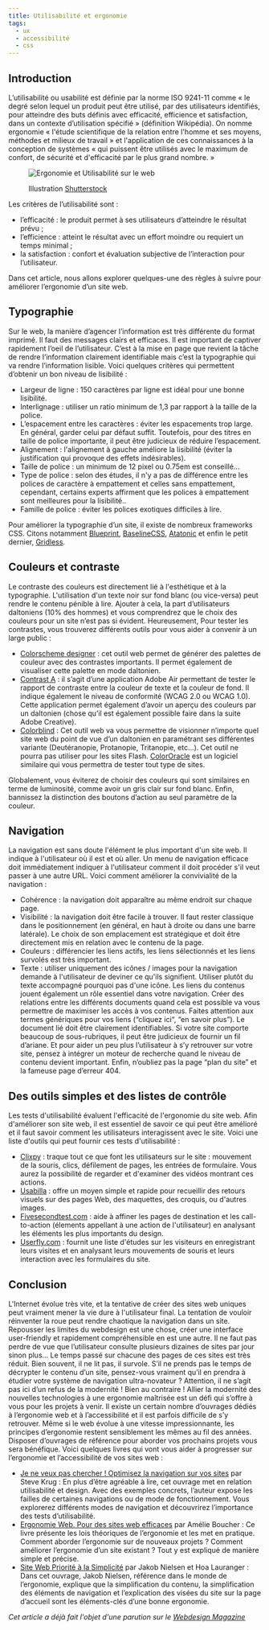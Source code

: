 ```yaml
---
title: Utilisabilité et ergonomie
tags:
  - ux
  - accessibilité
  - css
---
```

## Introduction

L’utilisabilité ou usabilité est définie par la norme ISO 9241-11 comme « le degré selon lequel un produit peut être utilisé, par des utilisateurs identifiés, pour atteindre des buts définis avec efficacité, efficience et satisfaction, dans un contexte d’utilisation spécifié » (définition Wikipédia).
On nomme ergonomie « l'étude scientifique de la relation entre l'homme et ses moyens, méthodes et milieux de travail » et l'application de ces connaissances à la conception de systèmes « qui puissent être utilisés avec le maximum de confort, de sécurité et d'efficacité par le plus grand nombre. »

<figure class="large">

  ![Ergonomie et Utilisabilité sur le web](http://clearideaz.com/assets/articles/utilisabilite-ergonomie/usability.png)
  <figcaption>Illustration <a href="http://www.shutterstock.com/">Shutterstock</a></figcaption>
  
</figure>
 
Les critères de l’utilisabilité sont :

- l’efficacité : le produit permet à ses utilisateurs d’atteindre le résultat prévu ;
- l’efficience : atteint le résultat avec un effort moindre ou requiert un temps minimal ;
- la satisfaction : confort et évaluation subjective de l’interaction pour l’utilisateur.

Dans cet article, nous allons explorer quelques-une des règles à suivre pour améliorer l’ergonomie d’un site web.

<!--more-->

## Typographie

Sur le web, la manière d’agencer l’information est très différente du format imprimé. Il faut des messages clairs et efficaces. Il est important de captiver rapidement l’oeil de l’utilisateur. C’est à la mise en page que revient la tâche de rendre l’information clairement identifiable mais c’est la typographie qui va rendre l’information lisible. Voici quelques critères qui permettent d’obtenir un bon niveau de lisibilité :

- Largeur de ligne : 150 caractères par ligne est idéal pour une bonne lisibilité.
- Interlignage : utiliser un ratio minimum de 1,3 par rapport à la taille de la police.
- L’espacement entre les caractères : éviter les espacements trop large. En général, garder celui par défaut suffit. Toutefois, pour des titres en taille de police importante, il peut être judicieux de réduire l’espacement.
- Alignement : l'alignement à gauche améliore la lisibilité (éviter la justification qui provoque des effets indésirables).
- Taille de police : un minimum de 12 pixel ou 0.75em est conseillé...
- Type de police : selon des études, il n'y a pas de différence entre les polices de caractère à empattement et celles sans empattement, cependant, certains experts affirment que les polices à empattement sont meilleures pour la lisibilité..
- Famille de police : éviter les polices exotiques difficiles à lire.
 
Pour améliorer la typographie d’un site, il existe de nombreux frameworks CSS. Citons notamment [Blueprint](http://www.blueprintcss.org/), [BaselineCSS](http://baselinecss.com/), [Atatonic](http://atatonic.timbenniks.nl/) et enfin le petit dernier, [Gridless](http://thatcoolguy.github.com/gridless-boilerplate/).

## Couleurs et contraste

Le contraste des couleurs est directement lié à l'esthétique et à la typographie. L'utilisation d'un texte noir sur fond blanc (ou vice-versa) peut rendre le contenu pénible à lire.
Ajouter à cela, la part d’utilisateurs daltoniens (10% des hommes) et vous comprendrez que le choix des couleurs pour un site n’est pas si évident.
Heureusement, Pour tester les contrastes, vous trouverez différents outils pour vous aider à convenir à un large public :

- [Colorscheme designer](http://colorschemedesigner.com/) : cet outil web permet de générer des palettes de couleur avec des contrastes importants. Il permet également de visualiser cette palette en mode daltonien.
- [Contrast A](http://adobe.com/cfusion/marketplace/index.cfm?event=marketplace.offering&offeringid=10763) : il s’agit d’une application Adobe Air permettant de tester le rapport de contraste entre la couleur de texte et la couleur de fond. Il indique également le niveau de conformité (WCAG 2.0 ou WCAG 1.0). Cette application permet également d’avoir un aperçu des couleurs par un daltonien (chose qu’il est également possible faire dans la suite Adobe Creative).
- [Colorblind](http://colorfilter.wickline.org/) : Cet outil web va vous permettre de visionner n’importe quel site web du point de vue d’un daltonien en paramétrant ses différentes variante (Deutéranopie, Protanopie, Tritanopie, etc...). Cet outil ne pourra pas utiliser pour les sites Flash. [ColorOracle](http://colororacle.cartography.ch/) est un logiciel similaire qui vous permettra de tester tout type de sites.
 
Globalement, vous éviterez de choisir des couleurs qui sont similaires en terme de luminosité, comme avoir un gris clair sur fond blanc.
Enfin, bannissez la distinction des boutons d’action au seul paramètre de la couleur.

## Navigation

La navigation est sans doute l'élément le plus important d'un site web. Il indique à l'utilisateur où il est et où aller. Un menu de navigation efficace doit immédiatement indiquer à l'utilisateur comment il doit procéder s'il veut passer à une autre URL.
Voici comment améliorer la convivialité de la navigation :

- Cohérence : la navigation doit apparaître au même endroit sur ​​chaque page.
- Visibilité : la navigation doit être facile à trouver. Il faut rester classique dans le positionnement (en général, en haut à droite ou dans une barre latérale). Le choix de son emplacement est stratégique et doit être directement mis en relation avec le contenu de la page.
- Couleurs : différencier les liens actifs, les liens sélectionnés et les liens survolés est très important.
- Texte : utiliser uniquement des icônes / images pour la navigation demande à l'utilisateur de deviner ce qu'ils signifient. Utiliser plutôt du texte accompagné pourquoi pas d'une icône.
Les liens du contenus jouent également un rôle essentiel dans votre navigation. Créer des relations entre les différents documents quand cela est possible va vous permettre de maximiser les accès à vos contenus.
Faites attention aux termes génériques pour vos liens (“cliquez ici“, “en savoir plus”). Le document lié doit être clairement identifiables.
Si votre site comporte beaucoup de sous-rubriques, il peut être judicieux de fournir un fil d’ariane.
Et pour aider un peu plus l’utilisateur à s’y retrouver sur votre site, pensez à intégrer un moteur de recherche quand le niveau de contenu devient important.
Enfin, n’oubliez pas la page “plan du site” et la fameuse page d’erreur 404.

## Des outils simples et des listes de contrôle

Les tests d'utilisabilité évaluent l'efficacité de l'ergonomie du site web.
Afin d'améliorer son site web, il est essentiel de savoir ce qui peut être amélioré et il faut savoir comment les utilisateurs interagissent avec le site.
Voici une liste d'outils qui peut fournir ces tests d'utilisabilité :

- [Clixpy](http://clixpy.com/) : traque tout ce que font les utilisateurs sur le site : mouvement de la souris, clics, défilement de pages, les entrées de formulaire. Vous aurez la possibilité de regarder et d'examiner des vidéos montrant ces actions.
- [Usabilla](http://usabilla.com/) : offre un moyen simple et rapide pour recueillir des retours visuels sur des pages Web, des maquettes, des croquis, ou d'autres images.
- [Fivesecondtest.com](http://fivesecondtest.com/) : aide à affiner les pages de destination et les call-to-action (élements appellant à une action de l'utilisateur) en analysant les éléments les plus importants du design.
- [Userfly.com](http://userfly.com/) : fournit une liste d'études sur les visiteurs en enregistrant leurs visites et en analysant leurs mouvements de souris et leurs interaction avec les formulaires du site.

## Conclusion

L'Internet évolue très vite, et la tentative de créer des sites web uniques peut vraiment mener la vie dure à l'utilisateur final. La tentation de vouloir réinventer la roue peut rendre chaotique la navigation dans un site. Repousser les limites du webdesign est une chose, créer une interface user-friendly et rapidement compréhensible en est une autre.
Il ne faut pas perdre de vue que l’utilisateur consulte plusieurs dizaines de sites par jour sinon plus... Le temps passé sur chacune des pages de ces sites est très réduit. Bien souvent, il ne lit pas, il survole. S’il ne prends pas le temps de décrypter le contenu d’un site, pensez-vous vraiment qu’il en prendra à étudier votre système de navigation ultra-novateur ?
Attention, il ne s’agit pas ici d’un refus de la modernité ! Bien au contraire ! Allier la modernité des nouvelles technologies à une ergonomie maîtrisée est un défi qui s’offre à vous pour les projets à venir.
Il existe un certain nombre d’ouvrages dédiés à l’ergonomie web et à l’accessibilité et il est parfois difficile de s’y retrouver.
Même si le web évolue à une vitesse impressionnante, les principes d’ergonomie restent sensiblement les mêmes au fil des années. Disposer d’ouvrages de référence pour aborder vos prochains projets vous sera bénéfique. Voici quelques livres qui vont vous aider à progresser sur l’ergonomie et l’accessibilité de vos sites web :

- [Je ne veux pas chercher ! Optimisez la navigation sur vos sites](http://www.amazon.fr/veux-pas-chercher-navigation-internautes/dp/274402189X) par Steve Krug : En plus d’être agréable à lire, cet ouvrage met en relation utilisabilité et design. Avec des exemples concrets, l’auteur expose les failles de certaines navigations ou de mode de fonctionnement. Vous explorerez différents modes de navigation et découvrirez l’importance des tests d’utilisabilité.
- [Ergonomie Web. Pour des sites web efficaces](http://www.amazon.fr/Ergonomie-web-Pour-sites-efficaces/dp/2212132158/) par Amélie Boucher : Ce livre présente les lois théoriques de l’ergonomie et les met en pratique. Comment aborder l’ergonomie sur de nouveaux projets ? Comment améliorer l’ergonomie d’un site existant ? Tout y est expliqué de manière simple et précise.
- [Site Web Priorité à la Simplicité](http://www.amazon.fr/Site-Web-priorit%C3%A9-%C3%A0-simplicit%C3%A9/dp/2744021520) par Jakob Nielsen et Hoa Lauranger : Dans cet ouvrage, Jakob Nielsen, référence dans le monde de l’ergonomie, explique que la simplification du contenu, la simplification des éléments de navigation et l’explication des visées du site sur la page d’accueil sont les éléments-clés d’une bonne ergonomie.

*Cet article a déjà fait l'objet d'une parution sur le [Webdesign Magazine](http://ww3.advancedcreation.fr/webdesignmag/)*